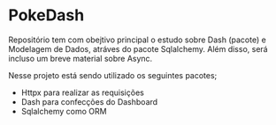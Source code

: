 # PokeDash

Repositório tem com obejtivo principal o estudo sobre Dash (pacote) e Modelagem de Dados, atráves do pacote Sqlalchemy.
Além disso, será incluso um breve material sobre Async. 

Nesse projeto está sendo utilizado os seguintes pacotes;

- Httpx para realizar as requisições 
- Dash para confecções do Dashboard
- Sqlalchemy como ORM


